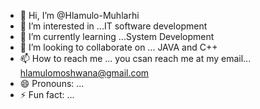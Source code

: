 - 👋 Hi, I’m @Hlamulo-Muhlarhi
- 👀 I’m interested in ...IT software development
- 🌱 I’m currently learning ...System Development
- 💞️ I’m looking to collaborate on ... JAVA and C++
- 📫 How to reach me ... you csan reach me at my email... hlamulomoshwana@gmail.com
- 😄 Pronouns: ...
- ⚡ Fun fact: ...

<!---
Hlamulo-Muhlarhi/Hlamulo-Muhlarhi is a ✨ special ✨ repository because its `README.md` (this file) appears on your GitHub profile.
You can click the Preview link to take a look at your changes.
--->
